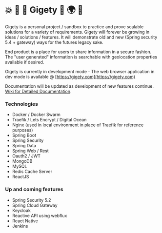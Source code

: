 # 💥 🍄 🐸 Gigety 🐸 🌍 👀
Gigety is a personal project / sandbox to practice and prove scalable solutions for a variety of requirements. Gigety will forever be growing in ideas / solutions / features. It will demonstrate old and new (Spring security 5.4 + gateway) ways for the futures legacy sake.

End product is a place for users to share information in a secure fashion.  
The "user generated" information is searchable with geolocation properties available if desired.  

Gigety is currently in development mode - The web browser application in dev mode is available @ [https://gigety.com](https://gigety.com)

Documentation will be updated as development of new features continue.  
[Wiki for Detailed Documentation](https://github.com/gigety/gigety/wiki).  

### Technologies
* Docker / Docker Swarm
* Traefik / Lets Encrypt / Digital Ocean
* Nginx (used in local environment in place of Traefik for reference purposes)
* Spring Boot
* Spring Security
* Spring Data
* Spring Web / Rest
* Oauth2 / JWT
* MongoDB
* MySQL
* Redis Cache Server
* ReactJS


### Up and coming features
* Spring Security 5.2
* Spring Cloud Gateway
* Keycloak
* Reactive API using webflux
* React Native
* Jenkins

